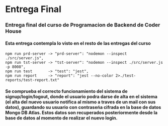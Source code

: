 # Entrega Final

### Entrega final del curso de Programacion de Backend de Coder House
#### Esta entrega contempla lo visto en el resto de las entregas del curso
    
    npm run prd-server -> "prd-server": "nodemon --inspect ./src/server.js",
    npm run tst-server -> "tst-server": "nodemon --inspect ./src/server.js -p 8008",
    npm run test       -> "test": "jest",
    npm run report     -> "report": "jest --no-color 2>./test-reports/test-report.txt"
    
#### Se comprueba el correcto funcionamiento del sistema de signup/login/logout, donde el usuario podra darse de alta en el sistema (el alta del nuevo usuario notifica al mismo a traves de un mail con sus datos), guardando su usuario con contraseńa cifrada en la base de datos Mongo DB Atlas. Estos datos son recuperados posteriormente desde la base de datos al momento de realizar el nuevo login.
